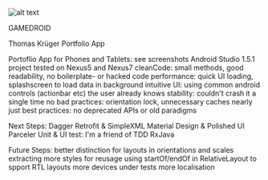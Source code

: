 ![alt text](https://cloud.githubusercontent.com/assets/1702217/12684491/91f43e00-c6bf-11e5-9273-b64cad4c6b9c.png)

GAMEDROID

Thomas Krüger Portfolio App

Portoflio App for Phones and Tablets: see screenshots
Android Studio 1.5.1 project
tested on Nexus5 and Nexus7
cleanCode: small methods, good readability, no boilerplate- or hacked code
performance: quick UI loading, splashscreen to load data in background
intuitive UI: using common android controls (actionbar etc) the user already knows
stability: couldn't crash it a single time
no bad practices: orientation lock, unnecessary caches
nearly just best practices: no deprecated APIs or old paradigms

Next Steps:
Dagger
Retrofit & SimpleXML
Material Design & Polished UI
Parceler
Unit & UI test: I'm a friend of TDD
RxJava


Future Steps:
better distinction for layouts in orientations and scales
extracting more styles for reusage
using startOf/endOf in RelativeLayout to spport RTL layouts
more devices under tests
more localisation
